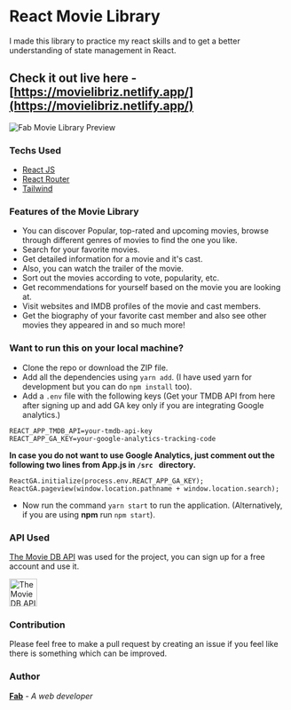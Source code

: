 # React Movie Library

I made this library to practice my react skills and to get a better understanding of state management in React.

## Check it out live here - [https://movielibriz.netlify.app/](https://movielibriz.netlify.app/)

![Fab Movie Library Preview](./public/preview.png)

### Techs Used

- [React JS](https://reactjs.org/)
- [React Router](https://github.com/ReactTraining/react-router)
- [Tailwind](https://tailwindcss.com/)

### Features of the Movie Library

- You can discover Popular, top-rated and upcoming movies, browse through different genres of movies to find the one you like.
- Search for your favorite movies.
- Get detailed information for a movie and it's cast.
- Also, you can watch the trailer of the movie.
- Sort out the movies according to vote, popularity, etc.
- Get recommendations for yourself based on the movie you are looking at.
- Visit websites and IMDB profiles of the movie and cast members.
- Get the biography of your favorite cast member and also see other movies they appeared in and so much more!

### Want to run this on your local machine?

- Clone the repo or download the ZIP file.
- Add all the dependencies using `yarn add`. (I have used yarn for development but you can do `npm install` too).
- Add a `.env` file with the following keys (Get your TMDB API from here after signing up and add GA key only if you are integrating Google analytics.)

```
REACT_APP_TMDB_API=your-tmdb-api-key
REACT_APP_GA_KEY=your-google-analytics-tracking-code
```

**In case you do not want to use Google Analytics, just comment out the following two lines from App.js in `/src ` directory.**

```
ReactGA.initialize(process.env.REACT_APP_GA_KEY);
ReactGA.pageview(window.location.pathname + window.location.search);
```

- Now run the command `yarn start` to run the application. (Alternatively, if you are using **npm** run `npm start`).

### API Used

[The Movie DB API](https://www.themoviedb.org/documentation/api) was used for the project, you can sign up for a free account and use it.

<a target="_blank" href="https://www.themoviedb.org/documentation/api">
    <img src="./src/assets/TMDBLogoDark.svg" alt="The Movie DB API logo"  height="50">
</a>

### Contribution

Please feel free to make a pull request by creating an issue if you feel like there is something which can be improved.

### Author

**[Fab](https://github.com/fabcodingzest)** - _A web developer_
